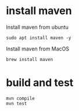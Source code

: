 # install maven

Install maven from ubuntu

```shell
sudo apt install maven -y
```

Install maven from MacOS

```shell
brew install maven
```

# build and test

```shell
mvn compile
mvn test
```
